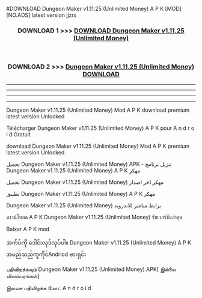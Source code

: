 #DOWNLOAD Dungeon Maker  v1.11.25 (Unlimited Money) A P K [MOD] [NO.ADS] latest version jjzrs



<div align="center">

<h3>DOWNLOAD 1 >>> <a href="https://teeasianyam.web.app?sq=Dungeon Maker  v1.11.25 (Unlimited Money)">DOWNLOAD Dungeon Maker  v1.11.25 (Unlimited Money) </a></h3><br>

<h3>DOWNLOAD 2 >>> <a href="https://teeasianyam.web.app?sq=Dungeon Maker  v1.11.25 (Unlimited Money) ">Dungeon Maker  v1.11.25 (Unlimited Money)  DOWNLOAD </a></h3>

</div>


----------------------------------------------------------

----------------------------------------------------------

----------------------------------------------------------

----------------------------------------------------------


Dungeon Maker  v1.11.25 (Unlimited Money)  Mod A P K download premium latest version Unlocked

Télécharger Dungeon Maker  v1.11.25 (Unlimited Money)  A P K pour A n d r o i d Gratuit

download Dungeon Maker  v1.11.25 (Unlimited Money)  Mod A P K premium latest version Unlocked

تحميل Dungeon Maker  v1.11.25 (Unlimited Money)  APK - تنزيل برنامج Dungeon Maker  v1.11.25 (Unlimited Money)  A P K مهكر

تحميل Dungeon Maker  v1.11.25 (Unlimited Money)  مهكر اخر اصدار

تطبيق Dungeon Maker  v1.11.25 (Unlimited Money)  A P K مهكر

Dungeon Maker  v1.11.25 (Unlimited Money)  برابط مباشر للاندرويد

ดาวน์โหลด A P K Dungeon Maker  v1.11.25 (Unlimited Money)  รับเวอร์ชันล่าสุด

Baixar A P K mod

အက်ပ်ကို ဒေါင်းလုဒ်လုပ်ပါ။ Dungeon Maker  v1.11.25 (Unlimited Money)  A P K အမည်သည်ကူကိုင်Andriod ဗားရှင်း

பதிவிறக்கவும் Dungeon Maker  v1.11.25 (Unlimited Money)  APK[ இல்லை விளம்பரங்கள்] 
 
இலவச பதிவிறக்க மோட் A n d r o i d



